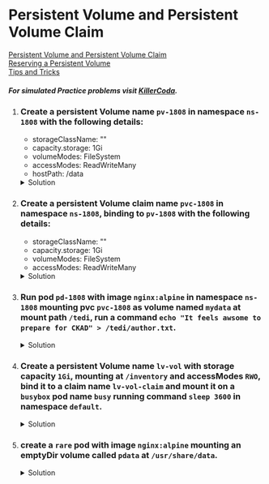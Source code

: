 # Persistent Volume and Persistent Volume Claim

[Persistent Volume and Persistent Volume Claim](https://kubernetes.io/docs/concepts/storage/persistent-volumes/)
</br>
[Reserving a Persistent Volume](https://kubernetes.io/docs/concepts/storage/persistent-volumes/#reserving-a-persistentvolume)
</br>
[Tips and Tricks](../../tips_and_tricks.md)


##### For simulated Practice problems visit [KillerCoda](https://killercoda.com/amitk).


1. ### Create a persistent Volume name `pv-1808` in namespace `ns-1808` with the following details:
    - storageClassName: ""
    - capacity.storage: 1Gi
    - volumeModes: FileSystem
    - accessModes: ReadWriteMany
    - hostPath: /data

    <details><summary>Solution</summary>
      <p>

      ```bash
      # create pv.yaml
      apiVersion: v1
      kind: PersistentVolume
      metadata:
        name: pv-1808
        namespace: ns-1808
      spec:
        capacity:
          storage: 1Gi
        volumeMode: Filesystem
        accessModes:
          - ReadWriteMany
        persistentVolumeReclaimPolicy: Recycle
        storageClassName: ""
        hostPath:
          path: /data


      # create persistent volume
      k create -f pv.yaml
      ```

      </p>
    </details>

1. ### Create a persistent Volume claim name `pvc-1808` in namespace `ns-1808`, binding to `pv-1808` with the following details:
    - storageClassName: ""
    - capacity.storage: 1Gi
    - volumeModes: FileSystem
    - accessModes: ReadWriteMany


    <details><summary>Solution</summary>
      <p>

      ```bash
      # create pvc.yaml
      apiVersion: v1
      kind: PersistentVolumeClaim
      metadata:
        name: pvc-1808
        namespace: ns-1808
      spec:
        accessModes:
          - ReadWriteMany
        volumeMode: Filesystem
        resources:
          requests:
            storage: 1Gi
        storageClassName: ""
        volumeName: pv-1808


      # create persistent volume
      k create -f pvc.yaml

      # check pvc status to be binded
      k get pvc -n ns-1808
      ```

      </p>
    </details>


1. ### Run pod `pd-1808` with image `nginx:alpine` in namespace `ns-1808` mounting pvc `pvc-1808` as volume named `mydata` at mount path `/tedi`, run a command `echo "It feels awsome to prepare for CKAD" > /tedi/author.txt`.

    <details><summary>Solution</summary>
      <p>

      ```bash
      export do="--dry-run=client -o yaml"

      # generate pod.yaml
      k run pd-1808 --image=nginx:alpine $do > pod.yaml

      # update pod.yaml
      apiVersion: v1
      kind: Pod
      metadata:
        creationTimestamp: null
        labels:
          run: pd-1808
        name: pd-1808
        namespace: ns-1808
      spec:
        volumes:
          - name: mydata
            persistentVolumeClaim:
              claimName: pvc-1808
        containers:
        - image: nginx:alpine
          name: pd-1808
          command: ["sh","-c","echo 'It feels awsome to prepare for CKAD' > /tedi/author.txt"]
          volumeMounts:
            - name: mydata
              mountPath: /tedi
        dnsPolicy: ClusterFirst
        restartPolicy: Always

      # now to verify that our text is persisted on the host storage
      # check node on which pod is scheduled
      k describe po pd-1808 -n ns-1808 | grep -i node

      # ssh to that node
      ssh <node-name>

      # check file contents
      cat /data/author.txt
      ```

      </p>
    </details>

1. ### Create a persistent Volume name `lv-vol` with storage capacity `1Gi`, mounting at `/inventory` and accessModes `RWO`, bind it to a claim name `lv-vol-claim` and mount it on a `busybox` pod name `busy` running command `sleep 3600` in namespace `default`.

    <details><summary>Solution</summary>
      <p>

      ```bash
      # create pv.yaml
      apiVersion: v1
      kind: PersistentVolume
      metadata:
        name: lv-vol
        namespace: default
      spec:
        capacity:
          storage: 1Gi
        volumeMode: Filesystem
        accessModes:
          - ReadWriteOnce
        persistentVolumeReclaimPolicy: Recycle
        hostPath:
          path: /inventory

      # create persistent volume claim
      k create -f pv.yaml

      # create pvc.yaml
      apiVersion: v1
      kind: PersistentVolumeClaim
      metadata:
        name: lv-vol-claim
        namespace: default
      spec:
        accessModes:
          - ReadWriteOnce
        volumeMode: Filesystem
        resources:
          requests:
            storage: 1Gi
        volumeName: lv-vol


      # create persistent volume claim
      k create -f pvc.yaml


      # mount it to a pod
      apiVersion: v1
      kind: Pod
      metadata:
        creationTimestamp: null
        labels:
          run: busy
        name: busy
        namespace: default
      spec:
        volumes:
          - name: data
            persistentVolumeClaim:
              claimName: lv-vol-claim
        containers:
        - image: busybox
          name: busy
          resources: {}
          command: ["sh","-c","sleep 3600"]
          volumeMounts:
            - name: data
              mountPath: /log
        dnsPolicy: ClusterFirst
        restartPolicy: Always
      ```

      </p>
    </details>


1. ### create a `rare` pod with image `nginx:alpine` mounting an emptyDir volume called `pdata` at `/usr/share/data`.

    <details><summary>Solution</summary>
      <p>

      ```bash
      export do="--dry-run=client -o yaml"

      # generate pod.yaml
      k run rare --image=nginx:alpine $do > pod.yaml

      # update pod.yaml
      apiVersion: v1
      kind: Pod
      metadata:
        creationTimestamp: null
        labels:
          run: rare
        name: rare
      spec:
        volumes:
          - name: pdata
            emptyDir: {}
        containers:
        - image: nginx:alpine
          name: rare
          volumeMounts:
            - name: pdata
              mountPath: /usr/share/data
        dnsPolicy: ClusterFirst
        restartPolicy: Always

      # create the pod
      k create -f pod.yaml
      ```

      </p>
    </details>
